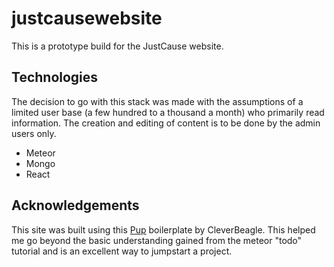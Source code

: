 # justcausewebsite
This is a prototype build for the JustCause website. 

## Technologies
The decision to go with this stack was made with the assumptions of a limited user base (a few hundred to a thousand a month) who primarily read information. The creation and editing of content is to be done by the admin users only. 
- Meteor
- Mongo
- React

## Acknowledgements
This site was built using this [Pup](https://github.com/cleverbeagle/pup) boilerplate by CleverBeagle. This helped me go beyond the basic understanding gained from the meteor "todo" tutorial and is an excellent way to jumpstart a project. 
